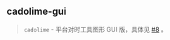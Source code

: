 cadolime-gui
------------

>   `cadolime` - 平台对时工具图形 GUI 版，具体见 [#8](https://github.com/ycrao/seckiller/issues/8) 。